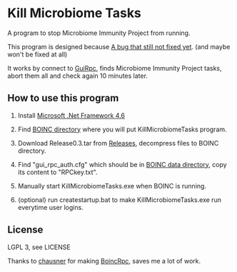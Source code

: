 # Kill Microbiome Tasks

A program to stop Microbiome Immunity Project from running.

This program is designed because [A bug that still not fixed yet](https://www.worldcommunitygrid.org/forums/wcg/viewthread_thread,40708). (and maybe won't be fixed at all)

It works by connect to [GuiRpc](https://boinc.berkeley.edu/trac/wiki/GuiRpc), finds Microbiome Immunity Project tasks, abort them all and check again 10 minutes later.

## How to use this program

1. Install [Microsoft .Net Framework 4.6](https://www.microsoft.com/en-us/download/details.aspx?id=48137)

2. Find [BOINC directory](https://boinc.berkeley.edu/wiki/BOINC_Data_directory) where you will put KillMicrobiomeTasks program.

3. Download Release0.3.tar from [Releases](https://github.com/axzxc1236/Kill-Microbiome-Tasks/releases), decompress files to BOINC directory.

4. Find "gui_rpc_auth.cfg" which should be in [BOINC data directory](https://boinc.berkeley.edu/wiki/BOINC_Data_directory), copy its content to "RPCkey.txt".

5. Manually start KillMicrobiomeTasks.exe when BOINC is running.

6. (optional) run createstartup.bat to make KillMicrobiomeTasks.exe run everytime user logins.

License
-------
LGPL 3, see LICENSE

Thanks to [chausner](https://github.com/chausner) for making [BoincRpc](https://github.com/chausner/BoincRpc), saves me a lot of work.